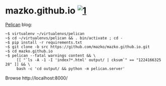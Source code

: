 # mazko.github.io [![1]][2]

[Pelican][3] blog:

    ~$ virtualenv ~/virtualenvs/pelican
    ~$ cd ~/virtualenvs/pelican && . bin/activate ; cd -
    ~$ pip install -r requirements.txt
    ~$ git clone -b src https://github.com/mazko/mazko.github.io.git
    ~$ cd mazko.github.io
    ~$ pelican --fatal warnings content && \
         [[ "`ls -A -1 -I 'index?*.html' output/ | cksum`" == "1224166325 28" ]] && \
         bash -c 'cd output/ && python -m pelican.server'

Browse http://localhost:8000/

[1]: https://travis-ci.org/mazko/mazko.github.io.svg?branch=src "Build Status"
[2]: https://travis-ci.org/mazko/mazko.github.io
[3]: http://docs.getpelican.com/